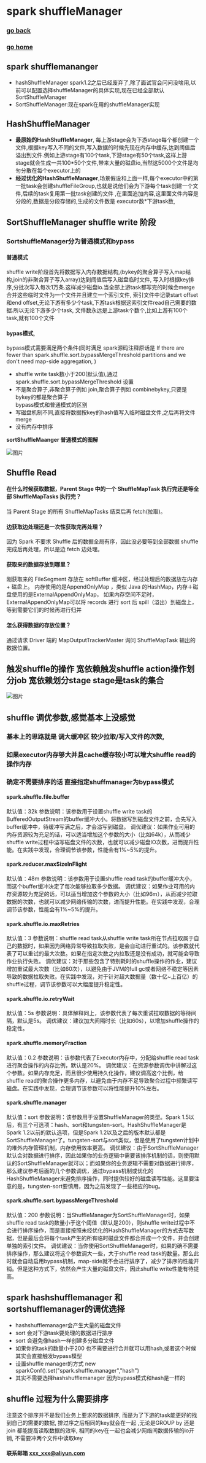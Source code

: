 # spark shuffleManager
### [go back](/x2q/spark/spark)      
### [go home](/x2q)        
## spark shufflemananger

+ hashShuffleManager spark1.2之后已经废弃了,除了面试官会问问没啥用,以前可以配置选择shuffleManager的具体实现,现在已经全部默认SortShuffleManager
+ SortShuffleManager:现在spark在用的shuffleManager实现


## HashShuffleManager

+ **最原始的HashShuffleManager**, 每上游stage会为下游stage每个都创建一个文件,根据key写入不同的文件,写入数据的时候先现在内存中缓存,达到阈值后溢出到文件.例如上游stage有100个task,下游stage有50个task,这样上游stage就会生成一共100*50个文件,带来大量的磁盘io,当然这5000个文件是均匀分散在每个executor上的
+ **经过优化的HashShuffleManager**,场景假设和上面一样,每个executor中的第一批task会创建shuffleFileGroup,也就是说他们会为下游每个task创建一个文件,后续的task复用第一批task创建的文件 ,在里面追加内容,这里面文件内容是分段的,数据是分段存储的,生成的文件数是  executor数*下游task数,

## SortShuffleManager shuffle write 阶段
### SortshuffleManager分为普通模式和bypass
#### 普通模式
shuffle write阶段首先将数据写入内存数据结构,(bykey的聚合算子写入map结构,join的非聚合算子写入array)达到阈值后写入磁盘临时文件,
写入时根据key排序,分批次写入每次1万条.这样减少磁盘io.当全部上游task都写完的时候会merge合并这些临时文件为一个文件并且建立一个索引文件,
索引文件中记录start offset 和end offset,无论下游有多少个task,下游task根据这索引文件read自己需要的数据.所以无论下游多少个task,
文件数永远是上游task个数个,比如上游有100个task,就有100个文件
#### bypas模式,
bypass模式需要满足两个条件(同时满足 spark源码注释原话是 If there are fewer than spark.shuffle.sort.bypassMergeThreshold partitions and we don't need map-side aggregation, )
+ shuffle write task数小于200(默认值),通过 spark.shuffle.sort.bypassMergeThreshold 设置
+ 不是聚合算子,非聚合算子例如 join,聚合算子例如 combinebykey,只要是bykey的都是聚合算子  
bypass模式和普通模式的区别  
+ 写磁盘机制不同,直接将数据按key的hash值写入临时磁盘文件,之后再将文件merge
+ 没有内存中排序

**sortShuffleMaanger 普通模式的图解**  

![图片](/static/img/up-a77db1169be9f1d1979e2dd4ac737c8e3fa.png)

## Shuffle Read
#### 在什么时候获取数据，Parent Stage 中的一个 ShuffleMapTask 执行完还是等全部 ShuffleMapTasks 执行完？
 当 Parent Stage 的所有 ShuffleMapTasks 结束后再 fetch(拉取)。
#### 边获取边处理还是一次性获取完再处理？  
因为 Spark 不要求 Shuffle 后的数据全局有序，因此没必要等到全部数据 shuffle 完成后再处理，所以是边 fetch 边处理。
#### 获取来的数据存放到哪里？  
刚获取来的 FileSegment 存放在 softBuffer 缓冲区，经过处理后的数据放在内存 + 磁盘上。
内存使用的是AppendOnlyMap ，类似 Java 的HashMap，内存＋磁盘使用的是ExternalAppendOnlyMap，
如果内存空间不足时，ExternalAppendOnlyMap可以将 records 进行 sort 后 spill（溢出）到磁盘上，等到需要它们的时候再进行归并
#### 怎么获得数据的存放位置？
通过请求 Driver 端的 MapOutputTrackerMaster 询问 ShuffleMapTask 输出的数据位置。

## 触发shuffle的操作 宽依赖触发shuffle action操作划分job 宽依赖划分stage stage是task的集合
![图片](/static/img/v2-6c5382709dc907e1c469d73b12bfbde7_r.jpg)


## shuffle 调优参数,感觉基本上没感觉
### 基本上的思路就是 调大缓冲区 较少拉取/写入文件的次数,
### 如果executor内存够大并且cache缓存较小可以增大shuffle read的操作内存
### 确定不需要排序的话 直接指定shuffmanager为bypass模式
#### spark.shuffle.file.buffer
默认值：32k
参数说明：该参数用于设置shuffle write task的BufferedOutputStream的buffer缓冲大小。将数据写到磁盘文件之前，会先写入buffer缓冲中，待缓冲写满之后，才会溢写到磁盘。
调优建议：如果作业可用的内存资源较为充足的话，可以适当增加这个参数的大小（比如64k），从而减少shuffle write过程中溢写磁盘文件的次数，也就可以减少磁盘IO次数，进而提升性能。在实践中发现，合理调节该参数，性能会有1%~5%的提升。
#### spark.reducer.maxSizeInFlight
默认值：48m
参数说明：该参数用于设置shuffle read task的buffer缓冲大小，而这个buffer缓冲决定了每次能够拉取多少数据。
调优建议：如果作业可用的内存资源较为充足的话，可以适当增加这个参数的大小（比如96m），从而减少拉取数据的次数，也就可以减少网络传输的次数，进而提升性能。在实践中发现，合理调节该参数，性能会有1%~5%的提升。
#### spark.shuffle.io.maxRetries
默认值：3
参数说明：shuffle read task从shuffle write task所在节点拉取属于自己的数据时，如果因为网络异常导致拉取失败，是会自动进行重试的。该参数就代表了可以重试的最大次数。如果在指定次数之内拉取还是没有成功，就可能会导致作业执行失败。
调优建议：对于那些包含了特别耗时的shuffle操作的作业，建议增加重试最大次数（比如60次），以避免由于JVM的full gc或者网络不稳定等因素导致的数据拉取失败。在实践中发现，对于针对超大数据量（数十亿~上百亿）的shuffle过程，调节该参数可以大幅度提升稳定性。
#### spark.shuffle.io.retryWait
默认值：5s
参数说明：具体解释同上，该参数代表了每次重试拉取数据的等待间隔，默认是5s。
调优建议：建议加大间隔时长（比如60s），以增加shuffle操作的稳定性。
#### spark.shuffle.memoryFraction
默认值：0.2
参数说明：该参数代表了Executor内存中，分配给shuffle read task进行聚合操作的内存比例，默认是20%。
调优建议：在资源参数调优中讲解过这个参数。如果内存充足，而且很少使用持久化操作，建议调高这个比例，给shuffle read的聚合操作更多内存，以避免由于内存不足导致聚合过程中频繁读写磁盘。在实践中发现，合理调节该参数可以将性能提升10%左右。
#### spark.shuffle.manager
默认值：sort
参数说明：该参数用于设置ShuffleManager的类型。Spark 1.5以后，有三个可选项：hash、sort和tungsten-sort。HashShuffleManager是Spark 1.2以前的默认选项，但是Spark 1.2以及之后的版本默认都是SortShuffleManager了。tungsten-sort与sort类似，但是使用了tungsten计划中的堆外内存管理机制，内存使用效率更高。
调优建议：由于SortShuffleManager默认会对数据进行排序，因此如果你的业务逻辑中需要该排序机制的话，则使用默认的SortShuffleManager就可以；而如果你的业务逻辑不需要对数据进行排序，那么建议参考后面的几个参数调优，通过bypass机制或优化的HashShuffleManager来避免排序操作，同时提供较好的磁盘读写性能。这里要注意的是，tungsten-sort要慎用，因为之前发现了一些相应的bug。
#### spark.shuffle.sort.bypassMergeThreshold
默认值：200
参数说明：当ShuffleManager为SortShuffleManager时，如果shuffle read task的数量小于这个阈值（默认是200），则shuffle write过程中不会进行排序操作，而是直接按照未经优化的HashShuffleManager的方式去写数据，但是最后会将每个task产生的所有临时磁盘文件都合并成一个文件，并会创建单独的索引文件。
调优建议：当你使用SortShuffleManager时，如果的确不需要排序操作，那么建议将这个参数调大一些，大于shuffle read task的数量。那么此时就会自动启用bypass机制，map-side就不会进行排序了，减少了排序的性能开销。但是这种方式下，依然会产生大量的磁盘文件，因此shuffle write性能有待提高。



## spark hashshufflemanager 和 sortshufflemanager的调优选择
+ hashshufflemanager会产生大量的磁盘文件
+ sort 会对下游task要处理的数据进行排序
+ sort 会避免像hash一样创建多分磁盘文件
+ 如果你的task的数量小于200 也不需要进行合并就可以用hash,或者这个时候其实会直接触发bypass模型
+ 设置shuffle manager的方式  new sparkConf().set("spark.shuffle.manager","hash")
+ 其实不需要选择hashshufflemanager 因为bypass模式和hash是一样的
## shuffle 过程为什么需要排序
注意这个排序并不是我们业务上要求的数据排序, 而是为了下游的task能更好的找到自己的需要的数据, 排过序之后相同的key就会在一起
,无论是GROUP by  还是join 都能提高读取数据的效率, 相同的key在一起也会减少网络间数据传输的io开销, 不需要冲两个文件中读取key





#### 联系邮箱 xxx_xxx@aliyun.com

